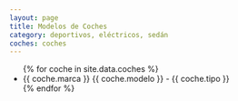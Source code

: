```yaml
---
layout: page
title: Modelos de Coches
category: deportivos, eléctricos, sedán
coches: coches
---
```


<ul>
  {% for coche in site.data.coches %}
    <li>
      {{ coche.marca }} {{ coche.modelo }} - {{ coche.tipo }}
    </li>
  {% endfor %}
</ul>
